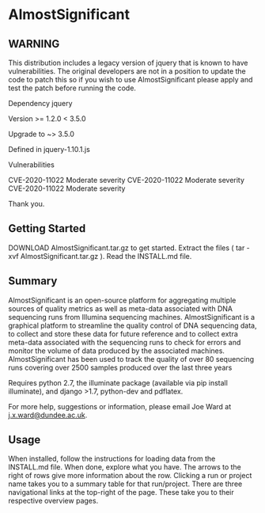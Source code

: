 
AlmostSignificant
=====

WARNING
----

This distribution includes a legacy version of jquery that is known to have vulnerabilities.  The original developers are not in a position to update the code to patch this so if you wish to use AlmostSignificant please apply and test the patch before running the code.

Dependency jquery

Version >= 1.2.0 < 3.5.0

Upgrade to ~> 3.5.0

Defined in jquery-1.10.1.js

Vulnerabilities

CVE-2020-11022 Moderate severity
CVE-2020-11022 Moderate severity
CVE-2020-11022 Moderate severity

Thank you.


Getting Started
----
DOWNLOAD AlmostSignificant.tar.gz to get started. 
Extract the files ( tar -xvf AlmostSignificant.tar.gz ).
Read the INSTALL.md file.

Summary
----
AlmostSignificant is an open-source platform for aggregating multiple sources of quality metrics as well as meta-data associated with DNA sequencing runs from Illumina sequencing machines. 
AlmostSignificant is a graphical platform to streamline the quality control of DNA sequencing data, to collect and store these data for future reference and to collect extra meta-data associated with the sequencing runs to check for errors and monitor the volume of data produced by the associated machines. 
AlmostSignificant has been used to track the quality of over 80 sequencing runs covering over 2500 samples produced over the last three years

Requires python 2.7, the illuminate package (available via pip install illuminate), and django >1.7, python-dev and pdflatex. 

For more help, suggestions or information, please email Joe Ward at j.x.ward@dundee.ac.uk.

Usage
----
When installed, follow the instructions for loading data from the INSTALL.md file.
When done, explore what you have. The arrows to the right of rows give more information about the row.
Clicking a run or project name takes you to a summary table for that run/project.
There are three navigational links at the top-right of the page. These take you to their respective overview pages.

